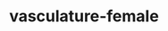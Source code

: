 ---
title: vasculature-female
release_version: v1.0
hra_release_version:
  - v1.0
type: ref-organs
description: '[This reference organ](https://hubmapconsortium.github.io/ccf/pages/ccf-3d-reference-library.html) was created using data from the Visible Human Female provided by the National Library of Medicine.'
creators:
  - 0000-0003-4066-7531
project_leads:
  - 0000-0002-3321-6137
creation_date: 2021-03-12T00:00:00
license: CC BY 4.0
publisher:  HuBMAP 
funder:  National Institutes of Health 
award_number:  OT2OD026671 
hubmap_id:  HBM253.DKWB.737 
datatable: VH_F_Vasculature.glb
doi: https://doi.org/10.48539/hbm253.dkwb.737
---